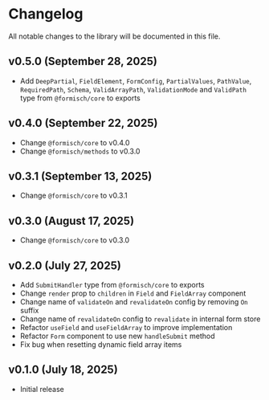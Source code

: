 # Changelog

All notable changes to the library will be documented in this file.

## v0.5.0 (September 28, 2025)

- Add `DeepPartial`, `FieldElement`, `FormConfig`, `PartialValues`, `PathValue`, `RequiredPath`, `Schema`, `ValidArrayPath`, `ValidationMode` and `ValidPath` type from `@formisch/core` to exports

## v0.4.0 (September 22, 2025)

- Change `@formisch/core` to v0.4.0
- Change `@formisch/methods` to v0.3.0

## v0.3.1 (September 13, 2025)

- Change `@formisch/core` to v0.3.1

## v0.3.0 (August 17, 2025)

- Change `@formisch/core` to v0.3.0

## v0.2.0 (July 27, 2025)

- Add `SubmitHandler` type from `@formisch/core` to exports
- Change `render` prop to `children` in `Field` and `FieldArray` component
- Change name of `validateOn` and `revalidateOn` config by removing `On` suffix
- Change name of `revalidateOn` config to `revalidate` in internal form store
- Refactor `useField` and `useFieldArray` to improve implementation
- Refactor `Form` component to use new `handleSubmit` method
- Fix bug when resetting dynamic field array items

## v0.1.0 (July 18, 2025)

- Initial release
